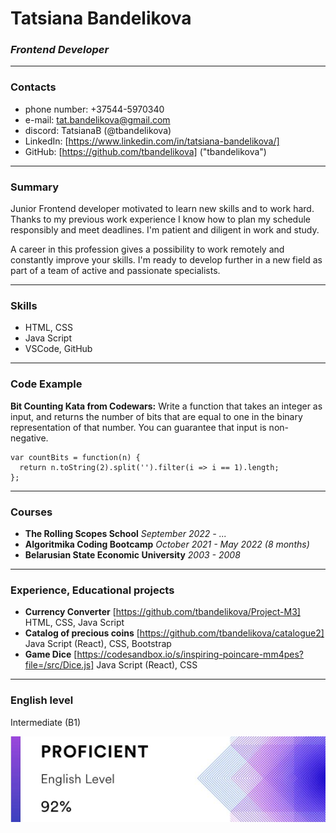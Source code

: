 # Tatsiana Bandelikova
### *Frontend Developer*
-----
### Contacts
* phone number: +37544-5970340
* e-mail: tat.bandelikova@gmail.com
* discord: TatsianaB (@tbandelikova)
* LinkedIn: [https://www.linkedin.com/in/tatsiana-bandelikova/]
* GitHub: [https://github.com/tbandelikova] ("tbandelikova")

-----
### Summary
Junior Frontend developer motivated to learn new skills and to work hard. Thanks to my previous work experience I know how to plan my schedule responsibly and meet deadlines. I'm patient and diligent in work and study.

A career in this profession gives a possibility to work remotely and constantly improve your skills. I'm ready to develop further in a new field as part of a team of active and passionate specialists.

-----
### Skills
* HTML, CSS
* Java Script
* VSCode, GitHub
-----
### Code Example
**Bit Counting Kata from Codewars:** Write a function that takes an integer as input, and returns the number of bits that are equal to one in the binary representation of that number. You can guarantee that input is non-negative.

```
var countBits = function(n) {
  return n.toString(2).split('').filter(i => i == 1).length;
};
```
-----
### Courses
* **The Rolling Scopes School**
    *September 2022 - ...*
* **Algoritmika Coding Bootcamp**
    *October 2021 - May 2022 (8 months)*
* **Belarusian State Economic University**
    *2003 - 2008*
-----
### Experience, Educational projects
* **Currency Converter**
    [https://github.com/tbandelikova/Project-M3]
    HTML, CSS, Java Script
* **Catalog of precious coins**
    [https://github.com/tbandelikova/catalogue2]
    Java Script (React), CSS, Bootstrap
* **Game Dice**
    [https://codesandbox.io/s/inspiring-poincare-mm4pes?file=/src/Dice.js]
    Java Script (React), CSS
-----
### English level
Intermediate (B1)

![eng-lvl](/eng-lvl.png "EF Set")